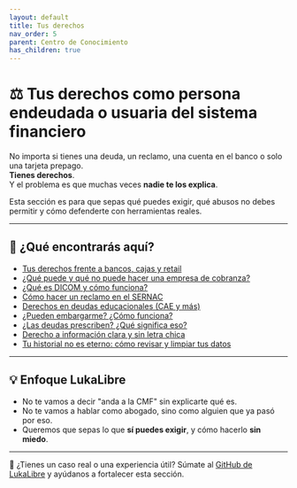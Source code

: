 ```yaml
---
layout: default
title: Tus derechos
nav_order: 5
parent: Centro de Conocimiento
has_children: true
---
```


# ⚖️ Tus derechos como persona endeudada o usuaria del sistema financiero

No importa si tienes una deuda, un reclamo, una cuenta en el banco o solo una tarjeta prepago.  
**Tienes derechos**.  
Y el problema es que muchas veces **nadie te los explica**.

Esta sección es para que sepas qué puedes exigir, qué abusos no debes permitir y cómo defenderte con herramientas reales.

---

## 📌 ¿Qué encontrarás aquí?

- [Tus derechos frente a bancos, cajas y retail](tus-derechos-financieros.md)
- [¿Qué puede y qué no puede hacer una empresa de cobranza?](cobranza-abusiva.md)
- [¿Qué es DICOM y cómo funciona?](que-es-dicom.md)
- [Cómo hacer un reclamo en el SERNAC](reclamos-sernac.md)
- [Derechos en deudas educacionales (CAE y más)](derechos-deuda-educacional.md)
- [¿Pueden embargarme? ¿Cómo funciona?](embargos.md)
- [¿Las deudas prescriben? ¿Qué significa eso?](prescripcion-deuda.md)
- [Derecho a información clara y sin letra chica](informacion-transparente.md)
- [Tu historial no es eterno: cómo revisar y limpiar tus datos](limpiar-historial.md)

---

## 💡 Enfoque LukaLibre

- No te vamos a decir "anda a la CMF" sin explicarte qué es.
- No te vamos a hablar como abogado, sino como alguien que ya pasó por eso.
- Queremos que sepas lo que **sí puedes exigir**, y cómo hacerlo **sin miedo**.

---

📌 ¿Tienes un caso real o una experiencia útil? Súmate al [GitHub de LukaLibre](https://github.com/tuusuario/lukalibre) y ayúdanos a fortalecer esta sección.
